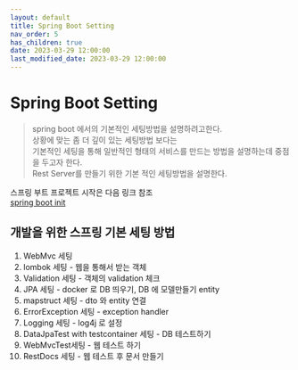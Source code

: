 ```yaml
---
layout: default
title: Spring Boot Setting
nav_order: 5
has_children: true
date: 2023-03-29 12:00:00
last_modified_date: 2023-03-29 12:00:00
---
```


# Spring Boot Setting

> spring boot 에서의 기본적인 세팅방법을 설명하려고한다.    
> 상황에 맞는 좀 더 깊이 있는 세팅방법 보다는   
> 기본적인 세팅을 통해 일반적인 형태의 서비스를 만드는 방법을 설명하는데 중점을 두고자 한다.    
> Rest Server를 만들기 위한 기본 적인 세팅방법을 설명한다.    

스프링 부트 프로젝트 시작은 다음 링크 참조   
[spring boot init](../Develope/SpringBootInit.md)   

## 개발을 위한 스프링 기본 세팅 방법 

1. WebMvc 세팅
2. lombok 세팅 - 웹을 통해서 받는 객체 
3. Validation 세팅 - 객체의 validation 체크
4. JPA 세팅 - docker 로 DB 띄우기, DB 에 모델만들기 entity
5. mapstruct 세팅 - dto 와 entity 연결
6. ErrorException 세팅 - exception handler 
7. Logging 세팅 - log4j 로 설정
8. DataJpaTest with testcontainer 세팅 - DB 테스트하기 
9. WebMvcTest세팅 - 웹 테스트 하기
10. RestDocs 세팅 - 웹 테스트 후 문서 만들기

